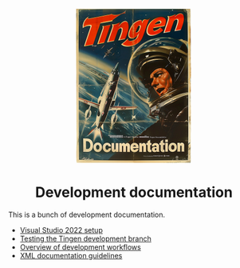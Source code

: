 <!--
  u240806_work-in-progress
-->

<div align="center">

  ![logo](../.github/Images/Logos/TingenDocumentation-232x308.png)

  <h1>
    Development documentation
  </h1>

</div>

This is a bunch of development documentation.

- [Visual Studio 2022 setup](Development-)
- [Testing the Tingen development branch](development-testing.md)
- [Overview of development workflows](Development/development-workflows.md)
- [XML documentation guidelines](https://github.com/APrettyCoolProgram/APrettyCoolProgram/blob/main/development%20guidelines/XML%20Documentation.md)